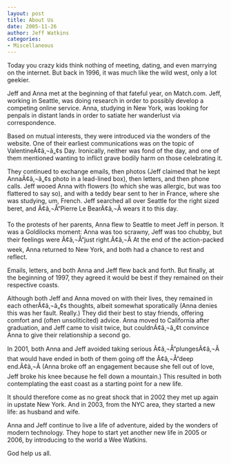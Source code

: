 ```yaml
---
layout: post
title: About Us
date: 2005-11-26
author: Jeff Watkins
categories:
- Miscellaneous
---
```


Today you crazy kids think nothing of meeting, dating, and even marrying on the internet. But back in 1996, it was much like the wild west, only a lot geekier.

Jeff and Anna met at the beginning of that fateful year, on Match.com. Jeff, working in Seattle, was doing research in order to possibly develop a competing online service. Anna, studying in New York, was looking for penpals in distant lands in order to satiate her wanderlust via correspondence.

Based on mutual interests, they were introduced via the wonders of the website. One of their earliest communications was on the topic of ValentineÃ¢â‚¬â„¢s Day. Ironically, neither was fond of the day, and one of them mentioned wanting to inflict grave bodily harm on those celebrating it.

They continued to exchange emails, then photos (Jeff claimed that he kept AnnaÃ¢â‚¬â„¢s photo in a lead-lined box), then letters, and then phone calls. Jeff wooed Anna with flowers (to which she was allergic, but was too flattered to say so), and with a teddy bear sent to her in France, where she was studying, um, French. Jeff searched all over Seattle for the right sized beret, and Ã¢â‚¬Å“Pierre Le BearÃ¢â‚¬Â wears it to this day.

To the protests of her parents, Anna flew to Seattle to meet Jeff in person. It was a Goldilocks moment: Anna was too scrawny, Jeff was too chubby, but their feelings were Ã¢â‚¬Å“just right.Ã¢â‚¬Â At the end of the action-packed week, Anna returned to New York, and both had a chance to rest and reflect.

Emails, letters, and both Anna and Jeff flew back and forth. But finally, at the beginning of 1997, they agreed it would be best if they remained on their respective coasts.

Although both Jeff and Anna moved on with their lives, they remained in each otherÃ¢â‚¬â„¢s thoughts, albeit somewhat sporatically (Anna denies this was her fault. Really.) They did their best to stay friends, offering comfort and (often unsoliticited) advice. Anna moved to California after graduation, and Jeff came to visit twice, but couldnÃ¢â‚¬â„¢t convince Anna to give their relationship a second go.

In 2001, both Anna and Jeff avoided taking serious Ã¢â‚¬Å“plungesÃ¢â‚¬Â that would have ended in both of them going off the Ã¢â‚¬Å“deep end.Ã¢â‚¬Â (Anna broke off an engagement because she fell out of love, Jeff broke his knee because he fell down a mountain.) This resulted in both contemplating the east coast as a starting point for a new life.

It should therefore come as no great shock that in 2002 they met up again in upstate New York. And in 2003, from the NYC area, they started a new life: as husband and wife.

Anna and Jeff continue to live a life of adventure, aided by the wonders of modern technology. They hope to start yet another new life in 2005 or 2006, by introducing to the world a Wee Watkins.

God help us all.